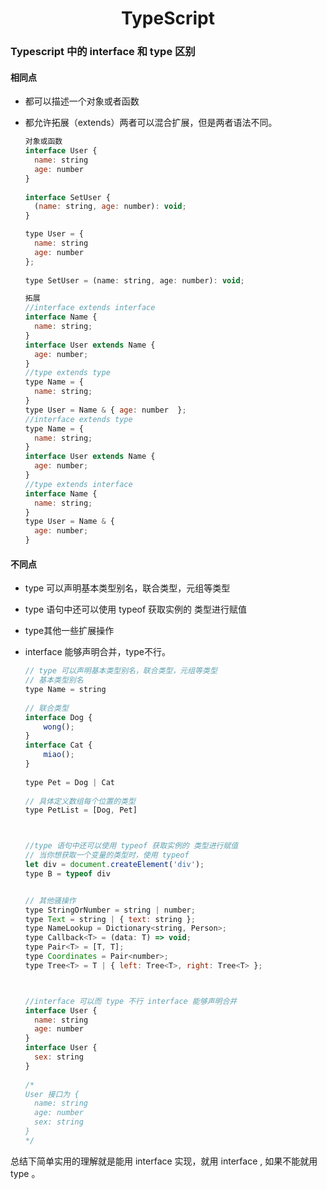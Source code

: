 # <center>TypeScript</center>

### Typescript 中的 interface 和 type 区别

#### 相同点
- 都可以描述一个对象或者函数

- 都允许拓展（extends）两者可以混合扩展，但是两者语法不同。

   ```js
   对象或函数
   interface User {
     name: string
     age: number
   }
    
   interface SetUser {
     (name: string, age: number): void;
   }
   
   type User = {
     name: string
     age: number
   };
    
   type SetUser = (name: string, age: number): void;
   
   拓展
   //interface extends interface
   interface Name { 
     name: string; 
   }
   interface User extends Name { 
     age: number; 
   }
   //type extends type
   type Name = { 
     name: string; 
   }
   type User = Name & { age: number  };
   //interface extends type
   type Name = { 
     name: string; 
   }
   interface User extends Name { 
     age: number; 
   }
   //type extends interface
   interface Name { 
     name: string; 
   }
   type User = Name & { 
     age: number; 
   }
   ```

   

#### 不同点

- type 可以声明基本类型别名，联合类型，元组等类型

- type 语句中还可以使用 typeof 获取实例的 类型进行赋值

- type其他一些扩展操作

- interface 能够声明合并，type不行。

  ```js
  // type 可以声明基本类型别名，联合类型，元组等类型
  // 基本类型别名
  type Name = string
   
  // 联合类型
  interface Dog {
      wong();
  }
  interface Cat {
      miao();
  }
   
  type Pet = Dog | Cat
   
  // 具体定义数组每个位置的类型
  type PetList = [Dog, Pet]
  
  
  
  //type 语句中还可以使用 typeof 获取实例的 类型进行赋值
  // 当你想获取一个变量的类型时，使用 typeof
  let div = document.createElement('div');
  type B = typeof div
  
  
  // 其他骚操作
  type StringOrNumber = string | number;  
  type Text = string | { text: string };  
  type NameLookup = Dictionary<string, Person>;  
  type Callback<T> = (data: T) => void;  
  type Pair<T> = [T, T];  
  type Coordinates = Pair<number>;  
  type Tree<T> = T | { left: Tree<T>, right: Tree<T> };
  
  
  
  //interface 可以而 type 不行 interface 能够声明合并
  interface User {
    name: string
    age: number
  }
  interface User {
    sex: string
  }
   
  /*
  User 接口为 {
    name: string
    age: number
    sex: string 
  }
  */
  ```

  

总结下简单实用的理解就是能用 interface 实现，就用 interface , 如果不能就用 type 。